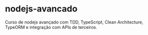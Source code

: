 # nodejs-avancado
Curso de nodejs avançado com TDD, TypeScript, Clean Architecture, TypeORM e integração com APIs de terceiros.
